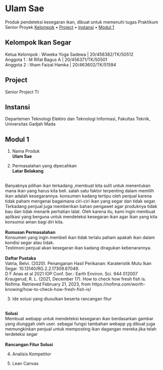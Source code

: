 # Ulam Sae  
Produk pendeteksi kesegaran ikan, dibuat untuk memenuhi tugas Praktikum Senior Proyek
[Kelompok](#kelompok-ikan-segar) • [Project](#project) • [Instansi](#instansi) • [Modul 1](#modul-1)
  
## Kelompok Ikan Segar
Ketua Kelompok : Wiweka Yoga Sadewa | 20/456382/TK/50512 <br>
Anggota 1 : M Rifat Bagus A | 20/456371/TK/50501 <br>
Anggota 2 : Ilham Faizal Hamka | 20/463602/TK/51594 

## Project
Senior Project TI

## Instansi
Departemen Teknologi Elektro dan Teknologi Informasi, Fakultas Teknik, Universitas Gadjah Mada

## Modul 1
1. Nama Produk <br>
<b> Ulam Sae </b>

2. Permasalahan yang dipecahkan <br>
<b> Latar Belakang </b> 
<br> 
Banyaknya pilihan ikan terkadang ,membuat kita sulit untuk menentukan mana ikan yang
harus kita beli. salah satu faktor terpenting dalam memilih ikan adalah kesegarannya.
konsumen kadang tertipu oleh penjual karena tidak paham mengenai bagaimana ciri-ciri
ikan yang segar dan tidak segar. Terkadang penjual juga memberikan bahan pengawet
agar produknya tidak bau dan tidak menarik perhatian lalat. Oleh karena itu, kami ingin
membuat aplikasi yang berguna untuk mendeteksi kesegaran ikan agar ikan yang kita
konsumsi aman bagi diri kita.
<br>
<br>
<b> Rumusan Permasalahan </b> 
<br>
Konsumen yang ingin membeli ikan tidak terlalu paham apakah ikan dalam kondisi
segar atau tidak. <br>
Testimoni penjual akan kesegaran ikan kadang diragukan kebenarannya.
<br>
<br>
<b> Daftar Pustaka </b> 
<br>
Vatria, Belvi. (2020). Penanganan Hasil Perikanan: Karateristik Mutu Ikan Segar.
10.13140/RG.2.2.17309.67049. 
<br>
D F Anas et al 2021 IOP Conf. Ser.: Earth Environ. Sci. 944 012007
<br>
Kraugerud, R. L. (2021, December 17). How to check how fresh fish is. Nofima.
Retrieved February 21, 2023, from
https://nofima.com/worth-knowing/how-to-check-how-fresh-fish-is/

3. Ide solusi yang diusulkan beserta rancangan fitur
<br>
<b> Solusi </b> 
<br> 
Membuat webapp untuk mendeteksi kesegaran ikan berdasarkan gambar yang diunggah
oleh user. sebagai fungsi tambahan webapp yg dibuat juga memungkinkan penjual untuk
memposting ikan dagangan mereka jika telah terdeteksi segar
<br>
<br>
<b> Rancangan Fitur Solusi </b> 

4. Analisis Kompetitor

5. Lean Canvas



